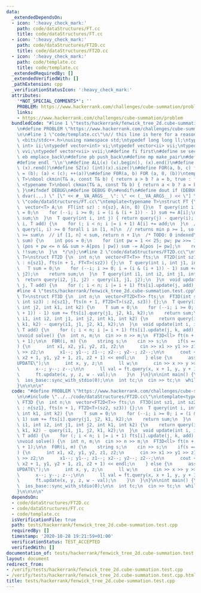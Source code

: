 ```yaml
---
data:
  _extendedDependsOn:
  - icon: ':heavy_check_mark:'
    path: code/dataStructures/FT.cc
    title: code/dataStructures/FT.cc
  - icon: ':heavy_check_mark:'
    path: code/dataStructures/FT2D.cc
    title: code/dataStructures/FT2D.cc
  - icon: ':heavy_check_mark:'
    path: code/template.cc
    title: code/template.cc
  _extendedRequiredBy: []
  _extendedVerifiedWith: []
  _pathExtension: cpp
  _verificationStatusIcon: ':heavy_check_mark:'
  attributes:
    '*NOT_SPECIAL_COMMENTS*': ''
    PROBLEM: https://www.hackerrank.com/challenges/cube-summation/problem
    links:
    - https://www.hackerrank.com/challenges/cube-summation/problem
  bundledCode: "#line 1 \"tests/hackerrank/fenwick_tree_2d.cube-summation.test.cpp\"\
    \n#define PROBLEM \"https://www.hackerrank.com/challenges/cube-summation/problem\"\
    \n\n#line 1 \"code/template.cc\"\n// this line is here for a reason\n#include\
    \ <bits/stdc++.h>\nusing namespace std;\ntypedef long long ll;\ntypedef pair<int,\
    \ int> ii;\ntypedef vector<int> vi;\ntypedef vector<ii> vii;\ntypedef vector<vi>\
    \ vvi;\ntypedef vector<vii> vvii;\n#define fi first\n#define se second\n#define\
    \ eb emplace_back\n#define pb push_back\n#define mp make_pair\n#define mt make_tuple\n\
    #define endl '\\n'\n#define ALL(x) (x).begin(), (x).end()\n#define RALL(x) (x).rbegin(),\
    \ (x).rend()\n#define SZ(x) (int)(x).size()\n#define FOR(a, b, c) for (auto a\
    \ = (b); (a) < (c); ++(a))\n#define F0R(a, b) FOR (a, 0, (b))\ntemplate <typename\
    \ T>\nbool ckmin(T& a, const T& b) { return a > b ? a = b, true : false; }\ntemplate\
    \ <typename T>\nbool ckmax(T& a, const T& b) { return a < b ? a = b, true : false;\
    \ }\n#ifndef DEBUG\n#define DEBUG 0\n#endif\n#define dout if (DEBUG) cerr\n#define\
    \ dvar(...) \" [\" << #__VA_ARGS__ \": \" << (__VA_ARGS__) << \"] \"\n#line 2\
    \ \"code/dataStructures/FT.cc\"\ntemplate<typename T>\nstruct FT {\n  int n;\n\
    \  vector<T> A;\n  FT(int sz) : n{sz}, A(n, 0) {}\n  T query(int i) {\n    T sum\
    \ = 0;\n    for (--i; i >= 0; i = (i & (i + 1)) - 1) sum += A[i];\n    return\
    \ sum;\n  }\n  T query(int i, int j) { return query(j) - query(i); }\n  void update(int\
    \ i, T add) {\n    for (; i < n; i |= i + 1) A[i] += add;\n  }\n  // lb assumes\
    \ query(i, i) >= 0 forall i in [1, n]\n  // returns min p >= 1, so that [1, p]\
    \ >= sum\n  // if [1, n] < sum, return n + 1\n  /* TODO: 0 indexed\n  int lb(T\
    \ sum) {\n    int pos = 0;\n    for (int pw = 1 << 25; pw; pw >>= 1)\n      if\
    \ (pos + pw <= n && sum > A[pos | pw]) sum -= A[pos |= pw];\n    return pos +\
    \ !!sum;\n  }\n  */\n};\n#line 2 \"code/dataStructures/FT2D.cc\"\ntemplate<typename\
    \ T>\nstruct FT2D {\n  int n;\n  vector<FT<T>> fts;\n  FT2D(int sz1, int sz2)\
    \ : n{sz1}, fts(n + 1, FT<T>(sz2)) {};\n  T query(int i, int j1, int j2) {\n \
    \   T sum = 0;\n    for (--i; i >= 0; i = (i & (i + 1)) - 1) sum += fts[i].query(j1,\
    \ j2);\n    return sum;\n  }\n  T query(int i1, int i2, int j1, int j2) {\n  \
    \  return query(i2, j1, j2) - query(i1, j1, j2);\n  }\n  void update(int i, int\
    \ j, T add) {\n    for (; i < n; i |= i + 1) fts[i].update(j, add);\n  }\n};\n\
    #line 4 \"tests/hackerrank/fenwick_tree_2d.cube-summation.test.cpp\"\n\ntemplate<typename\
    \ T>\nstruct FT3D {\n  int n;\n  vector<FT2D<T>> fts;\n  FT3D(int sz1, int sz2,\
    \ int sz3) : n{sz1}, fts(n + 1, FT2D<T>(sz2, sz3)) {};\n  T query(int i, int j1,\
    \ int j2, int k1, int k2) {\n    T sum = 0;\n    for (--i; i >= 0; i = (i & (i\
    \ + 1)) - 1) sum += fts[i].query(j1, j2, k1, k2);\n    return sum;\n  }\n  T query(int\
    \ i1, int i2, int j1, int j2, int k1, int k2) {\n    return query(i2, j1, j2,\
    \ k1, k2) - query(i1, j1, j2, k1, k2);\n  }\n  void update(int i, int j, int k,\
    \ T add) {\n    for (; i < n; i |= i + 1) fts[i].update(j, k, add);\n  }\n};\n\
    \nvoid solve() {\n  int n, m;\n  cin >> n >> m;\n  FT3D<ll> ft(n + 1, n + 1, n\
    \ + 1);\n\n  F0R(i, m) {\n    string s;\n    cin >> s;\n    if(s == \"QUERY\"\
    ) {\n      int x1, x2, y1, y2, z1, z2;\n      cin >> x1 >> y1 >> z1 >> x2 >> y2\
    \ >> z2;\n      x1--; y1--; z1--; x2--; y2--; z2--;\n\n      cout << ft.query(x1,\
    \ x2 + 1, y1, y2 + 1, z1, z2 + 1) << endl;\n    } else {\n      assert(s == \"\
    UPDATE\");\n      int x, y, z;\n      ll w;\n      cin >> x >> y >> z >> w;\n\
    \      x--; y--; z--;\n\n      ll val = ft.query(x, x + 1, y, y + 1, z, z + 1);\n\
    \      ft.update(x, y, z, w - val);\n    }\n  }\n}\n\nint main() {\n  cin.tie(0);\n\
    \  ios_base::sync_with_stdio(0);\n\n  int tc;\n  cin >> tc;\n  while(tc--) solve();\n\
    }\n\n\n\n"
  code: "#define PROBLEM \"https://www.hackerrank.com/challenges/cube-summation/problem\"\
    \n\n#include \"../../code/dataStructures/FT2D.cc\"\n\ntemplate<typename T>\nstruct\
    \ FT3D {\n  int n;\n  vector<FT2D<T>> fts;\n  FT3D(int sz1, int sz2, int sz3)\
    \ : n{sz1}, fts(n + 1, FT2D<T>(sz2, sz3)) {};\n  T query(int i, int j1, int j2,\
    \ int k1, int k2) {\n    T sum = 0;\n    for (--i; i >= 0; i = (i & (i + 1)) -\
    \ 1) sum += fts[i].query(j1, j2, k1, k2);\n    return sum;\n  }\n  T query(int\
    \ i1, int i2, int j1, int j2, int k1, int k2) {\n    return query(i2, j1, j2,\
    \ k1, k2) - query(i1, j1, j2, k1, k2);\n  }\n  void update(int i, int j, int k,\
    \ T add) {\n    for (; i < n; i |= i + 1) fts[i].update(j, k, add);\n  }\n};\n\
    \nvoid solve() {\n  int n, m;\n  cin >> n >> m;\n  FT3D<ll> ft(n + 1, n + 1, n\
    \ + 1);\n\n  F0R(i, m) {\n    string s;\n    cin >> s;\n    if(s == \"QUERY\"\
    ) {\n      int x1, x2, y1, y2, z1, z2;\n      cin >> x1 >> y1 >> z1 >> x2 >> y2\
    \ >> z2;\n      x1--; y1--; z1--; x2--; y2--; z2--;\n\n      cout << ft.query(x1,\
    \ x2 + 1, y1, y2 + 1, z1, z2 + 1) << endl;\n    } else {\n      assert(s == \"\
    UPDATE\");\n      int x, y, z;\n      ll w;\n      cin >> x >> y >> z >> w;\n\
    \      x--; y--; z--;\n\n      ll val = ft.query(x, x + 1, y, y + 1, z, z + 1);\n\
    \      ft.update(x, y, z, w - val);\n    }\n  }\n}\n\nint main() {\n  cin.tie(0);\n\
    \  ios_base::sync_with_stdio(0);\n\n  int tc;\n  cin >> tc;\n  while(tc--) solve();\n\
    }\n\n\n\n"
  dependsOn:
  - code/dataStructures/FT2D.cc
  - code/dataStructures/FT.cc
  - code/template.cc
  isVerificationFile: true
  path: tests/hackerrank/fenwick_tree_2d.cube-summation.test.cpp
  requiredBy: []
  timestamp: '2020-10-28 19:21:59+01:00'
  verificationStatus: TEST_ACCEPTED
  verifiedWith: []
documentation_of: tests/hackerrank/fenwick_tree_2d.cube-summation.test.cpp
layout: document
redirect_from:
- /verify/tests/hackerrank/fenwick_tree_2d.cube-summation.test.cpp
- /verify/tests/hackerrank/fenwick_tree_2d.cube-summation.test.cpp.html
title: tests/hackerrank/fenwick_tree_2d.cube-summation.test.cpp
---
```

